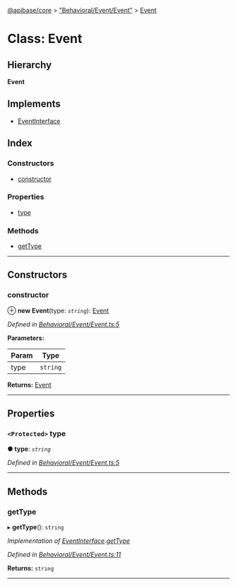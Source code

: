 [@apibase/core](../README.md) > ["Behavioral/Event/Event"](../modules/_behavioral_event_event_.md) > [Event](../classes/_behavioral_event_event_.event.md)

# Class: Event

## Hierarchy

**Event**

## Implements

* [EventInterface](../interfaces/_behavioral_event_eventinterface_.eventinterface.md)

## Index

### Constructors

* [constructor](_behavioral_event_event_.event.md#constructor)

### Properties

* [type](_behavioral_event_event_.event.md#type)

### Methods

* [getType](_behavioral_event_event_.event.md#gettype)

---

## Constructors

<a id="constructor"></a>

###  constructor

⊕ **new Event**(type: *`string`*): [Event](_behavioral_event_event_.event.md)

*Defined in [Behavioral/Event/Event.ts:5](https://github.com/chapterjason/APIBase/blob/f39c9da/packages/core/src/Behavioral/Event/Event.ts#L5)*

**Parameters:**

| Param | Type |
| ------ | ------ |
| type | `string` |

**Returns:** [Event](_behavioral_event_event_.event.md)

___

## Properties

<a id="type"></a>

### `<Protected>` type

**● type**: *`string`*

*Defined in [Behavioral/Event/Event.ts:5](https://github.com/chapterjason/APIBase/blob/f39c9da/packages/core/src/Behavioral/Event/Event.ts#L5)*

___

## Methods

<a id="gettype"></a>

###  getType

▸ **getType**(): `string`

*Implementation of [EventInterface](../interfaces/_behavioral_event_eventinterface_.eventinterface.md).[getType](../interfaces/_behavioral_event_eventinterface_.eventinterface.md#gettype)*

*Defined in [Behavioral/Event/Event.ts:11](https://github.com/chapterjason/APIBase/blob/f39c9da/packages/core/src/Behavioral/Event/Event.ts#L11)*

**Returns:** `string`

___


